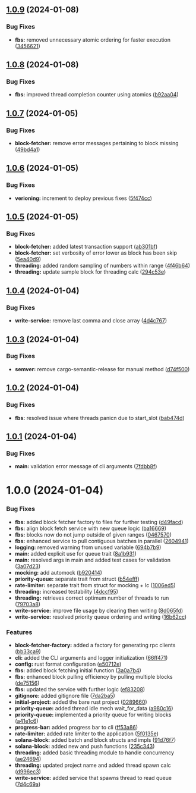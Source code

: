 ## [1.0.9](https://github.com/Jamesmallon1/solana-block-cacher/compare/v1.0.8...v1.0.9) (2024-01-08)


### Bug Fixes

* **fbs:** removed unnecessary atomic ordering for faster execution ([3456621](https://github.com/Jamesmallon1/solana-block-cacher/commit/345662151db4bc0f8b4df03746d24b218b0352a9))

## [1.0.8](https://github.com/Jamesmallon1/solana-block-cacher/compare/v1.0.7...v1.0.8) (2024-01-08)


### Bug Fixes

* **fbs:** improved thread completion counter using atomics ([b92aa04](https://github.com/Jamesmallon1/solana-block-cacher/commit/b92aa0488d7321e62dab9d7a29e30f40e687be71))

## [1.0.7](https://github.com/Jamesmallon1/solana-block-cacher/compare/v1.0.6...v1.0.7) (2024-01-05)


### Bug Fixes

* **block-fetcher:** remove error messages pertaining to block missing ([49bd4a1](https://github.com/Jamesmallon1/solana-block-cacher/commit/49bd4a14f1939a31f3fef2f705e78b62577dd25c))

## [1.0.6](https://github.com/Jamesmallon1/solana-block-cacher/compare/v1.0.5...v1.0.6) (2024-01-05)


### Bug Fixes

* **verioning:** increment to deploy previous fixes ([5f474cc](https://github.com/Jamesmallon1/solana-block-cacher/commit/5f474ccea9de61857486de0d05c4ebd44d9eaecb))

## [1.0.5](https://github.com/Jamesmallon1/solana-block-cacher/compare/v1.0.4...v1.0.5) (2024-01-05)


### Bug Fixes

* **block-fetcher:** added latest transaction support ([ab301bf](https://github.com/Jamesmallon1/solana-block-cacher/commit/ab301bf951065714c6395cc2dcc52631b401d40e))
* **block-fetcher:** set verbosity of error lower as block has been skip ([5ea40d9](https://github.com/Jamesmallon1/solana-block-cacher/commit/5ea40d98fc7e4d045b5320f25dfb38736b5026be))
* **threading:** added random sampling of numbers within range ([4f46b64](https://github.com/Jamesmallon1/solana-block-cacher/commit/4f46b64bdd035b93f83f098f4c791ac0546b3147))
* **threading:** update sample block for threading calc ([294c53e](https://github.com/Jamesmallon1/solana-block-cacher/commit/294c53e16b471d2edf7aec9a68c28a60a3391280))

## [1.0.4](https://github.com/Jamesmallon1/solana-block-cacher/compare/v1.0.3...v1.0.4) (2024-01-04)


### Bug Fixes

* **write-service:** remove last comma and close array ([4d4c767](https://github.com/Jamesmallon1/solana-block-cacher/commit/4d4c7676cfed894228f4be5c2083ef423114b3ec))

## [1.0.3](https://github.com/Jamesmallon1/solana-block-cacher/compare/v1.0.2...v1.0.3) (2024-01-04)


### Bug Fixes

* **semver:** remove cargo-semantic-release for manual method ([d74f500](https://github.com/Jamesmallon1/solana-block-cacher/commit/d74f5001db8b4e0c68c5846ef396e20d4a0ec773))

## [1.0.2](https://github.com/Jamesmallon1/solana-block-cacher/compare/v1.0.1...v1.0.2) (2024-01-04)


### Bug Fixes

* **fbs:** resolved issue where threads panicn due to start_slot ([bab474d](https://github.com/Jamesmallon1/solana-block-cacher/commit/bab474dc2bb6d2aedc73aba45a0951d4edda61e7))

## [1.0.1](https://github.com/Jamesmallon1/solana-block-cacher/compare/v1.0.0...v1.0.1) (2024-01-04)


### Bug Fixes

* **main:** validation error message of cli arguments ([7fdbb8f](https://github.com/Jamesmallon1/solana-block-cacher/commit/7fdbb8f29f6298e8138e5f7abc62dfe890c02ec9))

# 1.0.0 (2024-01-04)


### Bug Fixes

* **fbs:** added block fetcher factory to files for further testing ([d49facd](https://github.com/Jamesmallon1/solana-block-cacher/commit/d49facd12a7fa39b3eaf7a5bb15bf56455784838))
* **fbs:** align block fetch service with new queue logic ([ba16669](https://github.com/Jamesmallon1/solana-block-cacher/commit/ba16669d0def3065ca9c5b72d44bab09af733f35))
* **fbs:** blocks now do not jump outside of given ranges ([0467570](https://github.com/Jamesmallon1/solana-block-cacher/commit/0467570fc4ad5f0e644777a4aec96366b77c40ac))
* **fbs:** enhanced service to pull contiguous batches in parallel ([2604941](https://github.com/Jamesmallon1/solana-block-cacher/commit/2604941b89cfe79fb7aceebe84238e770f8ea07e))
* **logging:** removed warning from unused variable ([694b7b9](https://github.com/Jamesmallon1/solana-block-cacher/commit/694b7b96dbbb817b112b872c3f3421fb371e54a6))
* **main:** added explicit use for queue trait ([8a1b931](https://github.com/Jamesmallon1/solana-block-cacher/commit/8a1b9315bd9f0848dd7d56bef4cfa9349e13f8b0))
* **main:** resolved args in main and added test cases for validation ([3a07d23](https://github.com/Jamesmallon1/solana-block-cacher/commit/3a07d23f709d9e4daf769967992ae0d506d7ae45))
* **mocking:** add automock ([b920414](https://github.com/Jamesmallon1/solana-block-cacher/commit/b920414108505ee287e66c5df071308741c7a045))
* **priority-queue:** separate trait from struct ([b54efff](https://github.com/Jamesmallon1/solana-block-cacher/commit/b54efffb922728a62ee81bd41beeb10e2c1aaa27))
* **rate-limiter:** separate trait from struct for mocking + lc ([1006ed5](https://github.com/Jamesmallon1/solana-block-cacher/commit/1006ed57fa712cc5bd572e3555babaaabe29033f))
* **threading:** increased testability ([4dccf95](https://github.com/Jamesmallon1/solana-block-cacher/commit/4dccf9569f9398b0b2ea472a1eb21ef923f3721f))
* **threading:** retrieves correct optimum number of threads to run ([79703a8](https://github.com/Jamesmallon1/solana-block-cacher/commit/79703a8402b4afbaea9ba361750ba06dacf5fc71))
* **write-service:** improve file usage by clearing then writing ([8d065fd](https://github.com/Jamesmallon1/solana-block-cacher/commit/8d065fd6a059b8c2351c0678e92c1c8b3593acc8))
* **write-service:** resolved priority queue ordering and writing ([16b62cc](https://github.com/Jamesmallon1/solana-block-cacher/commit/16b62ccc596cd126c5dcc461bf00e9940f4f14e2))


### Features

* **block-fetcher-factory:** added a factory for generating rpc clients ([bb33ca9](https://github.com/Jamesmallon1/solana-block-cacher/commit/bb33ca91749ba1693749d22d74a5b3abe8e93bcc))
* **cli:** added the CLI arguments and logger initialization ([66ff471](https://github.com/Jamesmallon1/solana-block-cacher/commit/66ff471eeb60733f06bac39d11c781d8b8d01153))
* **config:** rust format configuration ([e50712e](https://github.com/Jamesmallon1/solana-block-cacher/commit/e50712e5e3bd9ccc5651266012a7cdfa03e7badc))
* **fbs:** added block fetching initial function ([3a0a7b4](https://github.com/Jamesmallon1/solana-block-cacher/commit/3a0a7b4e5cd09436842109b405051276489f2520))
* **fbs:** enhanced block pulling efficiency by pulling multiple blocks ([de75156](https://github.com/Jamesmallon1/solana-block-cacher/commit/de7515621006944d689b1b1ee77e040830b8869e))
* **fbs:** updated the service with further logic ([ef83208](https://github.com/Jamesmallon1/solana-block-cacher/commit/ef832087cdc907b3b60ca999ea929b504496f37b))
* **gitignore:** added gitignore file ([7da2ba5](https://github.com/Jamesmallon1/solana-block-cacher/commit/7da2ba5250bf97e57a8b502f581d79a0eb302c9e))
* **initial-project:** added the bare rust project ([0289660](https://github.com/Jamesmallon1/solana-block-cacher/commit/02896603a32413a5ae046b3fd2769a7e5f703985))
* **priority-queue:** added thread idle mech wait_for_data ([a980c16](https://github.com/Jamesmallon1/solana-block-cacher/commit/a980c1657afca4b5122d93c7280a4ba715599c56))
* **priority-queue:** implemented a priority queue for writing blocks ([a41e1c6](https://github.com/Jamesmallon1/solana-block-cacher/commit/a41e1c6204d03de9542e97b8620ca26cee1e57a2))
* **progress-bar:** added progress bar to cli ([ff53a86](https://github.com/Jamesmallon1/solana-block-cacher/commit/ff53a8604e4541228473b2ee3c399e10f9541286))
* **rate-limiter:** added rate limiter to the application ([5f0135e](https://github.com/Jamesmallon1/solana-block-cacher/commit/5f0135e884c9c880eba50980b3b99097cfde9690))
* **solana-block:** added batch and block structs and impls ([91d76f7](https://github.com/Jamesmallon1/solana-block-cacher/commit/91d76f7a0ec5d902368ce8802c1e8130db088483))
* **solana-block:** added new and push functions ([235c343](https://github.com/Jamesmallon1/solana-block-cacher/commit/235c34326e62b5b038135b5123eb0a986e000c32))
* **threading:** added basic threading module to handle concurrency ([ae24694](https://github.com/Jamesmallon1/solana-block-cacher/commit/ae24694fb1a571b6657c88682ff2388bbd3c8c0a))
* **threading:** updated project name and added thread spawn calc ([d996ec3](https://github.com/Jamesmallon1/solana-block-cacher/commit/d996ec31df2262c84172ae85117fcc45ed1e121d))
* **write-service:** added service that spawns thread to read queue ([7d4c69a](https://github.com/Jamesmallon1/solana-block-cacher/commit/7d4c69a2c07da94c4d7a9cb229548cd6369c0a04))
